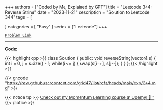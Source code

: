 
+++
authors = ["Coded by Me, Explained by GPT"]
title = "Leetcode 344: Reverse String"
date = "2023-11-21"
description = "Solution to Leetcode 344"
tags = [
    
]
categories = [
    "Easy"
]
series = ["Leetcode"]
+++



[`Problem Link`](https://leetcode.com/problems/reverse-string/description/)

---

**Code:**

{{< highlight cpp >}}
class Solution {
public:
    void reverseString(vector<char>& s) {
        int i = 0, j = s.size() - 1;
        while(i <= j) {
            swap(s[i++], s[j--]);
        }
    }
};
{{< /highlight >}}

{{< ghcode "https://raw.githubusercontent.com/grid47/list/refs/heads/main/exp/344.md" >}}

{{< notice tip >}}
[Check out my Momentum Learning course at Udemy! 🚀 "](https://www.udemy.com/course/blind-75-the-data-structures-and-algorithms-essentials/)
{{< /notice >}}

